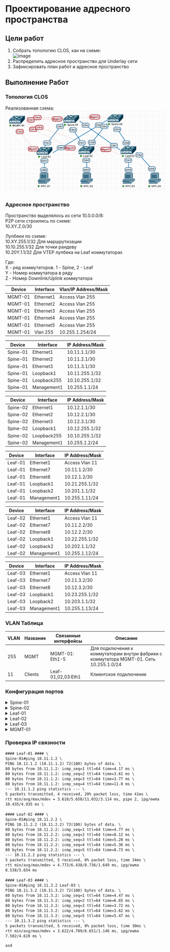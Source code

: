 # Проектирование адресного пространства

## Цели работ

1. Собрать топологию CLOS, как на схеме:\
![image](./DCScheme.avif)
2. Распределить адресное пространство для Underlay сети
3. Зафиксировать план работ и адресное пространство

## Выполнение Работ

### Топология CLOS

Реализованная схема:\
![image](./MyScheme.png)

### Адресное пространство

Пространство выделялось из сети 10.0.0.0/8: \
P2P сети строились по схеме: \
10.XY.Z.0/30

Лупбеки по схеме: \
10.XY.255.1/32 Для маршрутизации \
10.10.255.1/32 Для точки рандеву \
10.20Y.1.1/32 Для VTEP лупбека на Leaf коммутаторах

Где: \
X - ряд коммутаторов. 1 - Spine, 2 - Leaf \
Y - Номер коммутатора в ряду \
Z - Номер Downlink/Uplink коммутатора

|Device|Interface|Vlan/IP Address/Mask|
|---|---|---|
|MGMT-01|Ethernet1|Access Vlan 255|
|MGMT-01|Ethernet2|Access Vlan 255|
|MGMT-01|Ethernet3|Access Vlan 255|
|MGMT-01|Ethernet4|Access Vlan 255|
|MGMT-01|Ethernet5|Access Vlan 255|
|MGMT-01|Vlan 255|10.255.1.254/24|

|Device|Interface|IP Address/Mask|
|---|---|---|
|Spine-01|Ethernet1|10.11.1.1/30|
|Spine-01|Ethernet2|10.11.2.1/30|
|Spine-01|Ethernet3|10.11.3.1/30|
|Spine-01|Loopback1|10.11.255.1/32|
|Spine-01|Loopback255|10.10.255.1/32|
|Spine-01|Management1|10.255.1.1/24|

|Device|Interface|IP Address/Mask|
|---|---|---|
|Spine-02|Ethernet1|10.12.1.1/30|
|Spine-02|Ethernet2|10.12.2.1/30|
|Spine-02|Ethernet3|10.12.3.1/30|
|Spine-02|Loopback1|10.12.255.1/32|
|Spine-02|Loopback255|10.10.255.1/32|
|Spine-02|Management1|10.255.1.2/24|

|Device|Interface|IP Address/Mask|
|---|---|---|
|Leaf-01|Ethernet1|Access Vlan 11|
|Leaf-01|Ethernet7|10.11.1.2/30|
|Leaf-01|Ethernet8|10.12.1.2/30|
|Leaf-01|Loopback1|10.21.255.1/32|
|Leaf-01|Loopback2|10.201.1.1/32|
|Leaf-01|Management1|10.255.1.11/24|

|Device|Interface|IP Address/Mask|
|---|---|---|
|Leaf-02|Ethernet1|Access Vlan 11|
|Leaf-02|Ethernet7|10.11.2.2/30|
|Leaf-02|Ethernet8|10.12.2.2/30|
|Leaf-02|Loopback1|10.22.255.1/32|
|Leaf-02|Loopback2|10.202.1.1/32|
|Leaf-02|Management1|10.255.1.12/24|

|Device|Interface|IP Address/Mask|
|---|---|---|
|Leaf-03|Ethernet1|Access Vlan 11|
|Leaf-03|Ethernet7|10.11.3.2/30|
|Leaf-03|Ethernet8|10.12.3.2/30|
|Leaf-03|Loopback1|10.23.255.1/32|
|Leaf-03|Loopback2|10.203.1.1/32|
|Leaf-03|Management1|10.255.1.13/24|

### VLAN Таблица

|VLAN|Название|Связанные интерфейсы|Описание|
|---|---|---|---|
|255|MGMT|MGMT-01: Eth1-5| Для подключения к коммутаторам внутри фабрики с коммутатора MGMT-01. Сеть 10.255.1.0/24|
|11|Clients|Leaf-01,02,03:Eth1|Клиентское подключение|

### Конфигурация портов

<details>
<summary>Spine-01</summary>
<br>
interface Ethernet1 <br>
   description --- Leaf-01 --- <br>
   no switchport <br>
   ip address 10.11.1.1/30 <br>
<br>
interface Ethernet2 <br>
   description --- Leaf-02 --- <br>
   no switchport <br>
   ip address 10.11.2.1/30 <br>
<br>
interface Ethernet3 <br>
   description --- Leaf-03 --- <br>
   no switchport <br>
   ip address 10.11.3.1/30 <br>
<br>
interface Loopback0 <br>
   description --- For Routing --- <br>
   ip address 10.11.255.1/32 <br>
<br>
interface Loopback255 <br>
   description --- Rendezvous Point --- <br>
   ip address 10.10.255.1/32 <br>
<br>
interface Management1 <br>
   vrf MGMT <br>
   ip address 10.255.1.1/24 <br>
</details>

<details>
<summary>Spine-02</summary>
<br>
interface Ethernet1 <br>
   description --- Leaf-01 --- <br>
   no switchport <br>
   ip address 10.12.1.1/30 <br>
<br>
interface Ethernet2 <br>
   description --- Leaf-02 --- <br>
   no switchport <br>
   ip address 10.12.2.1/30 <br>
<br>
interface Ethernet3 <br>
   description --- Leaf-03 --- <br>
   no switchport <br>
   ip address 10.12.3.1/30 <br>
<br>
interface Loopback0 <br>
   description --- For Routing --- <br>
   ip address 10.12.255.1/32 <br>
<br>
interface Loopback255 <br>
   description --- Rendezvous Point --- <br>
   ip address 10.10.255.1/32 <br>
<br>
interface Management1 <br>
   vrf MGMT <br>
   ip address 10.255.1.2/24 <br>
</details>

<details>
<summary>Leaf-01</summary>
<br>
interface Ethernet1 <br>
   description --- Client --- <br>
   switchport access vlan 11 <br>
<br>
interface Ethernet7 <br>
   description --- Spine-01 --- <br>
   no switchport <br>
   ip address 10.11.1.2/30 <br>
<br>
interface Ethernet8 <br>
   description --- Spine-02 --- <br>
   no switchport <br>
   ip address 10.12.1.2/30 <br>
<br>
interface Loopback0 <br>
   description --- For Routing --- <br>
   ip address 10.21.255.1/32 <br>
<br>
interface Loopback1 <br>
   description --- VTEP Lo --- <br>
   ip address 10.201.1.1/32 <br>
<br>
interface Management1 <br>
   vrf MGMT <br>
   ip address 10.255.1.11/24 <br>
</details>

<details>
<summary>Leaf-02</summary>
<br>
interface Ethernet1 <br>
   description --- Client --- <br>
   switchport access vlan 11 <br>
<br>
interface Ethernet7 <br>
   description --- Spine-01 --- <br>
   no switchport <br>
   ip address 10.11.2.2/30 <br>
<br>
interface Ethernet8 <br>
   description --- Spine-02 --- <br>
   no switchport <br>
   ip address 10.12.2.2/30 <br>
<br>
interface Loopback0 <br>
   description --- For Routing --- <br>
   ip address 10.22.255.1/32 <br>
<br>
interface Loopback1 <br>
   description --- VTEP Lo --- <br>
   ip address 10.202.1.1/32 <br>
<br>
interface Management1 <br>
   vrf MGMT <br>
   ip address 10.255.1.12/24 <br>
</details>

<details>
<summary>Leaf-03</summary>
<br>
interface Ethernet1 <br>
   description --- Client --- <br>
   switchport access vlan 11 <br>
<br>
interface Ethernet7 <br>
   description --- Spine-01 --- <br>
   no switchport <br>
   ip address 10.11.3.2/30 <br>
<br>
interface Ethernet8 <br>
   description --- Spine-02 --- <br>
   no switchport <br>
   ip address 10.12.3.2/30 <br>
<br>
interface Loopback0 <br>
   description --- For Routing --- <br>
   ip address 10.23.255.1/32 <br>
<br>
interface Loopback1 <br>
   description --- VTEP Lo --- <br>
   ip address 10.203.1.1/32 <br>
<br>
interface Management1 <br>
   vrf MGMT <br>
   ip address 10.255.1.13/24 <br>
</details>

<details>
<summary>MGMT-01</summary>
<br>
interface Ethernet1 <br>
   switchport access vlan 255 <br>
<br>
interface Ethernet2 <br>
   switchport access vlan 255 <br>
<br>
interface Ethernet3 <br>
   switchport access vlan 255 <br>
<br>
interface Ethernet4 <br>
   switchport access vlan 255 <br>
<br>
interface Ethernet5 <br>
   switchport access vlan 255 <br>
<br>
interface Vlan255 <br>
   ip address 10.255.1.254/24 <br>
</details>

### Проверка IP связности

``` Spine-01
#### Leaf-01 #### \
Spine-01#ping 10.11.1.2 \
PING 10.11.1.2 (10.11.1.2) 72(100) bytes of data. \
80 bytes from 10.11.1.2: icmp_seq=1 ttl=64 time=4.17 ms \
80 bytes from 10.11.1.2: icmp_seq=2 ttl=64 time=3.61 ms \
80 bytes from 10.11.1.2: icmp_seq=3 ttl=64 time=3.77 ms \
80 bytes from 10.11.1.2: icmp_seq=4 ttl=64 time=11.0 ms \
--- 10.11.1.2 ping statistics --- \
5 packets transmitted, 4 received, 20% packet loss, time 41ms \
rtt min/avg/max/mdev = 3.618/5.650/11.032/3.114 ms, pipe 2, ipg/ewma 10.435/4.935 ms \

#### Leaf-02 #### \
Spine-01#ping 10.11.2.2 \
PING 10.11.2.2 (10.11.2.2) 72(100) bytes of data. \
80 bytes from 10.11.2.2: icmp_seq=1 ttl=64 time=4.77 ms \
80 bytes from 10.11.2.2: icmp_seq=2 ttl=64 time=8.12 ms \
80 bytes from 10.11.2.2: icmp_seq=3 ttl=64 time=5.20 ms \
80 bytes from 10.11.2.2: icmp_seq=4 ttl=64 time=5.36 ms \
80 bytes from 10.11.2.2: icmp_seq=5 ttl=64 time=8.73 ms \
--- 10.11.2.2 ping statistics --- \
5 packets transmitted, 5 received, 0% packet loss, time 34ms \
rtt min/avg/max/mdev = 4.773/6.438/8.736/1.649 ms, ipg/ewma 8.538/5.654 ms

#### Leaf-03 #### \
Spine-01#ping 10.11.3.2 Leaf-03 \
PING 10.11.3.2 (10.11.3.2) 72(100) bytes of data. \
80 bytes from 10.11.3.2: icmp_seq=1 ttl=64 time=4.47 ms \
80 bytes from 10.11.3.2: icmp_seq=2 ttl=64 time=6.65 ms \
80 bytes from 10.11.3.2: icmp_seq=3 ttl=64 time=3.72 ms \
80 bytes from 10.11.3.2: icmp_seq=4 ttl=64 time=3.62 ms \
80 bytes from 10.11.3.2: icmp_seq=5 ttl=64 time=5.47 ms \
--- 10.11.3.2 ping statistics --- \
5 packets transmitted, 5 received, 0% packet loss, time 30ms \
rtt min/avg/max/mdev = 3.622/4.789/6.651/1.146 ms, ipg/ewma 7.502/4.619 ms \
```

``` Spine-02
asd
```

